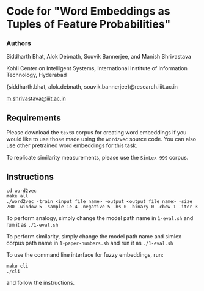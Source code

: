 # Code for "Word Embeddings as Tuples of Feature Probabilities"

### Authors

Siddharth Bhat, Alok Debnath, Souvik Bannerjee, and Manish
Shrivastava

Kohli Center on Intelligent Systems,
International Institute of Information Technology, Hyderabad

{siddharth.bhat, alok.debnath, souvik.bannerjee}@research.iiit.ac.in

m.shrivastava@iiit.ac.in

## Requirements

Please download the `text8` corpus for creating word embeddings if you
would like to use those made using the `word2vec` source code. You can
also use other pretrained word embeddings for this task.

To replicate similarity measurements, please use the `SimLex-999` corpus.

## Instructions

```
cd word2vec
make all
./word2vec -train <input file name> -output <output file name> -size 200 -window 5 -sample 1e-4 -negative 5 -hs 0 -binary 0 -cbow 1 -iter 3
```

To perform analogy, simply change the model path name in `1-eval.sh` and
run it as `./1-eval.sh`

To perform similarity, simply change the model path name and simlex corpus
path name in `1-paper-numbers.sh` and run it as `./1-eval.sh`

To use the command line interface for fuzzy embeddings, run:
```
make cli
./cli
```
and follow the instructions.
